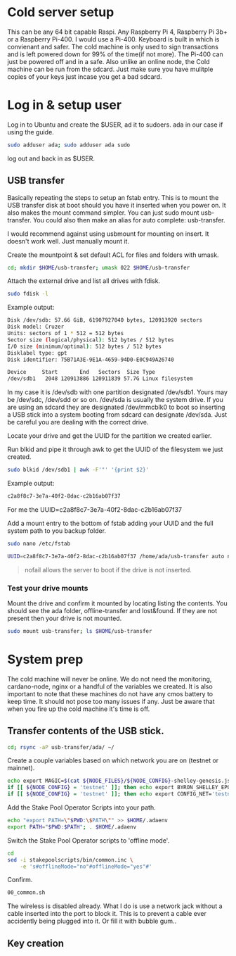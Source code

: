# Cold server setup

This can be any 64 bit capable Raspi. Any Raspberry Pi 4, Raspberry Pi 3b+ or a Raspberry Pi-400. I would use a Pi-400. Keyboard is built in which is convienant and safer. The cold machine is only used to sign transactions and is left powered down for 99% of the time(if not more). The Pi-400 can just be powered off and in a safe. Also unlike an online node, the Cold machine can be run from the sdcard. Just make sure you have mulitple copies of your keys just incase you get a bad sdcard.

# Log in & setup user

Log in to Ubuntu and create the $USER, ad it to sudoers. ada in our case if using the guide.

```bash
sudo adduser ada; sudo adduser ada sudo
```
log out and back in as $USER.




## USB transfer

Basically repeating the steps to setup an fstab entry. This is to mount the USB transfer disk at boot should you have it inserted when you power on. It also makes the mount command simpler. You can just sudo mount usb-transfer. You could also then make an alias for auto complete: usb-transfer. 

I would recommend against using usbmount for mounting on insert. It doesn't work well. Just manually mount it.


Create the mountpoint & set default ACL for files and folders with umask.

```bash
cd; mkdir $HOME/usb-transfer; umask 022 $HOME/usb-transfer
```

Attach the external drive and list all drives with fdisk.

```bash
sudo fdisk -l
```

Example output:

```bash
Disk /dev/sdb: 57.66 GiB, 61907927040 bytes, 120913920 sectors
Disk model: Cruzer          
Units: sectors of 1 * 512 = 512 bytes
Sector size (logical/physical): 512 bytes / 512 bytes
I/O size (minimum/optimal): 512 bytes / 512 bytes
Disklabel type: gpt
Disk identifier: 75B71A3E-9E1A-4659-94D0-E0C949A26740

Device     Start       End   Sectors  Size Type
/dev/sdb1   2048 120913886 120911839 57.7G Linux filesystem
```

In my case it is /dev/sdb with one partition designated /dev/sdb1. Yours may be /dev/sdc, /dev/sdd or so on. /dev/sda is usually the system drive. If you are using an sdcard they are designated /dev/mmcblk0 to boot so inserting a USB stick into a system booting from sdcard can designate /dev/sda. Just be careful you are dealing with the correct drive.

Locate your drive and get the UUID for the partition we created earlier.

Run blkid and pipe it through awk to get the UUID of the filesystem we just created.

```bash
sudo blkid /dev/sdb1 | awk -F'"' '{print $2}'
```

Example output:

```bash
c2a8f8c7-3e7a-40f2-8dac-c2b16ab07f37
```

For me the UUID=c2a8f8c7-3e7a-40f2-8dac-c2b16ab07f37

Add a mount entry to the bottom of fstab adding your UUID and the full system path to you backup folder.

```bash
sudo nano /etc/fstab
```

```bash
UUID=c2a8f8c7-3e7a-40f2-8dac-c2b16ab07f37 /home/ada/usb-transfer auto nosuid,nodev,nofail 0 1
```

> nofail allows the server to boot if the drive is not inserted.

### Test your drive mounts

Mount the drive and confirm it mounted by locating listing the contents. You should see the ada folder, offline-transfer and lost&found. If they are not present then your drive is not mounted.

```bash
sudo mount usb-transfer; ls $HOME/usb-transfer
```
# System prep

The cold machine will never be online. We do not need the monitoring, cardano-node, nginx or a handful of the variables we created. It is also important to note that these machines do not have any cmos battery to keep time. It should not pose too many issues if any. Just be aware that when you fire up the cold machine it's time is off.

## Transfer contents of the USB stick.

```bash
cd; rsync -aP usb-transfer/ada/ ~/
```

Create a couple variables based on which network you are on (testnet or mainnet).

```bash
echo export MAGIC=$(cat ${NODE_FILES}/${NODE_CONFIG}-shelley-genesis.json | jq -r '.networkMagic') >> ${HOME}/.adaenv; . ${HOME}/.adaenv
if [[ ${NODE_CONFIG} = 'testnet' ]]; then echo export BYRON_SHELLEY_EPOCHS=74; else echo export BYRON_SHELLEY_EPOCHS=208; fi >> ${HOME}/.adaenv
if [[ ${NODE_CONFIG} = 'testnet' ]]; then echo export CONFIG_NET='testnet-magic\ "${MAGIC}"'; else echo export CONFIG_NET=mainnet; fi >> ${HOME}/.adaenv; . ${HOME}/.adaenv
```

Add the Stake Pool Operator Scripts into your path.

```bash
echo "export PATH=\"$PWD:\$PATH\"" >> $HOME/.adaenv
export PATH="$PWD:$PATH"; . $HOME/.adaenv
```

Switch the Stake Pool Operator scripts to 'offline mode'.

```bash
cd
sed -i stakepoolscripts/bin/common.inc \
    -e 's#offlineMode="no"#offlineMode="yes"#' 
```
Confirm.

```bash
00_common.sh
```

The wireless is disabled already. What I do is use a network jack without a cable inserted into the port to block it. This is to prevent a cable ever accidently being plugged into it. Or fill it with bubble gum..

## Key creation














